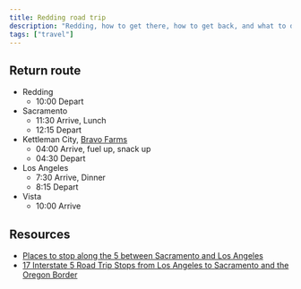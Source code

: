 ```yaml
---
title: Redding road trip
description: "Redding, how to get there, how to get back, and what to do while there…"
tags: ["travel"]
---
```


## Return route

- Redding
  - 10:00 Depart
- Sacramento
  - 11:30 Arrive, Lunch
  - 12:15 Depart
- Kettleman City, [Bravo Farms](https://bravofarms.com/)
  - 04:00 Arrive, fuel up, snack up
  - 04:30 Depart
- Los Angeles
  - 7:30 Arrive, Dinner
  - 8:15 Depart
- Vista
  - 10:00 Arrive

## Resources

- [Places to stop along the 5 between Sacramento and Los Angeles](https://mwg.aaa.com/via/road-trips/where-stop-i-5-sacramento-los-angeles)
- [17 Interstate 5 Road Trip Stops from Los Angeles to Sacramento and the Oregon Border](https://californiathroughmylens.com/i5-road-trip-stops/)
